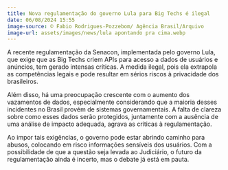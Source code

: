 ```yaml
---
title: Nova regulamentação do governo Lula para Big Techs é ilegal
date: 06/08/2024 15:55
image-source: © Fabio Rodrigues-Pozzebom/ Agência Brasil/Arquivo
image-url: assets/images/news/lula apontando pra cima.webp
---
```


A recente regulamentação da Senacon, implementada pelo governo Lula, que exige que as Big Techs criem APIs para acesso a dados de usuários e anúncios, tem gerado intensas críticas. A medida ilegal, pois ela extrapola as competências legais e pode resultar em sérios riscos à privacidade dos brasileiros.

Além disso, há uma preocupação crescente com o aumento dos vazamentos de dados, especialmente considerando que a maioria desses incidentes no Brasil provém de sistemas governamentais. A falta de clareza sobre como esses dados serão protegidos, juntamente com a ausência de uma análise de impacto adequada, agrava as críticas à regulamentação.

Ao impor tais exigências, o governo pode estar abrindo caminho para abusos, colocando em risco informações sensíveis dos usuários. Com a possibilidade de que a questão seja levada ao Judiciário, o futuro da regulamentação ainda é incerto, mas o debate já está em pauta.